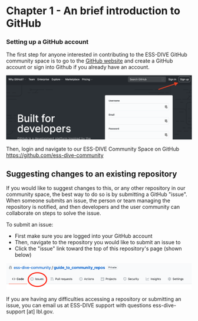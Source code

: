 # Chapter 1 - An brief introduction to GitHub

### Setting up a GitHub account  
The first step for anyone interested in contributing to the ESS-DIVE GitHub community space is to go to the [GitHub website](https://github.com/) and create a GitHub account or sign into Github if you already have an account. 

![](images/github_signup.png)

Then, login and navigate to our ESS-DIVE Community Space on GitHub https://github.com/ess-dive-community

##  Suggesting changes to an existing repository
If you would like to suggest changes to this, or any other repository in our community space, the best way to do so is by submitting a GitHub "issue". When someone submits an issue, the person or team managing the repository is notified, and then developers and the user community can collaborate on steps to solve the issue.   

To submit an issue:
- First make sure you are logged into your GitHub account  
- Then, navigate to the repository you would like to submit an issue to  
- Click the "issue" link toward the top of this repository's page (shown below)  

![](images/issues_image_1.png)

If you are having any difficulties accessing a repository or submitting an issue, you can email us at ESS-DIVE support with questions ess-dive-support [at] lbl.gov.

